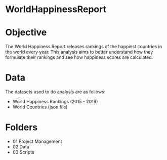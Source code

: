 # WorldHappinessReport
# Objective
The World Happiness Report releases rankings of the happiest countries in the world every year. This analysis aims to better understand how they formulate their rankings and see how happiness scores are calculated. 

# Data
The datasets used to do analysis are as follows:
- World Happiness Rankings (2015 - 2019)
- World Countries (json file)

# Folders
- 01 Project Management
- 02 Data 
- 03 Scripts
